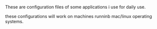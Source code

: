 These are configuration files of some applications i use
for daily use.

these configurations will work on machines runninb mac/linux 
operating systems.
